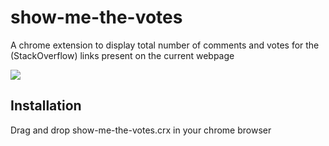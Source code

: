 # show-me-the-votes
A chrome extension to display total number of comments and votes for the (StackOverflow) links present on the current webpage

![](http://i.imgur.com/MvdZGKQ.gif)

## Installation
Drag and drop show-me-the-votes.crx in your chrome browser
